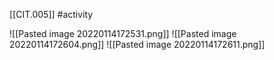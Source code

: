 [[CIT.005]] #activity 


![[Pasted image 20220114172531.png]]
![[Pasted image 20220114172604.png]]
![[Pasted image 20220114172611.png]]